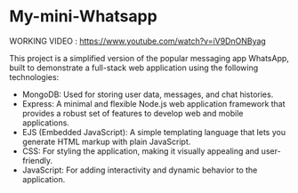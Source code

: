 # My-mini-Whatsapp
WORKING VIDEO : https://www.youtube.com/watch?v=iV9DnONByag

This project is a simplified version of the popular messaging app WhatsApp, built to demonstrate a full-stack web application using the following technologies:

* MongoDB: Used for storing user data, messages, and chat histories.
* Express: A minimal and flexible Node.js web application framework that provides a robust set of features to develop web and mobile applications.
* EJS (Embedded JavaScript): A simple templating language that lets you generate HTML markup with plain JavaScript.
* CSS: For styling the application, making it visually appealing and user-friendly.
* JavaScript: For adding interactivity and dynamic behavior to the application.
